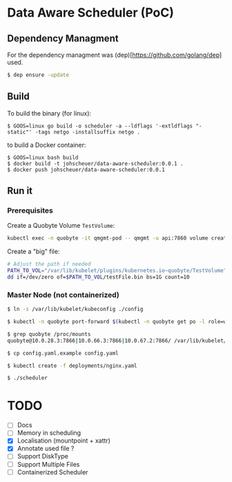 # Data Aware Scheduler (PoC)

## Dependency Managment

For the dependency managment was (dep)[https://github.com/golang/dep] used.

```bash
$ dep ensure -update
```

## Build

To build the binary (for linux):

```
$ GOOS=linux go build -o scheduler -a --ldflags '-extldflags "-static"' -tags netgo -installsuffix netgo .
```

to build a Docker container:

```
$ GOOS=linux bash build
$ docker build -t johscheuer/data-aware-scheduler:0.0.1 .
$ docker push johscheuer/data-aware-scheduler:0.0.1
```

## Run it 

### Prerequisites

Create a Quobyte Volume `TestVolume`:

```bash
kubectl exec -n quobyte -it qmgmt-pod -- qmgmt -u api:7860 volume create TestVolume root root BASE 0777
```

Create a "big" file:

```bash
# Adjust the path if needed
PATH_TO_VOL="/var/lib/kubelet/plugins/kubernetes.io~quobyte/TestVolume"
dd if=/dev/zero of=$PATH_TO_VOL/testFile.bin bs=1G count=10
```

### Master Node (not containerized)

```bash
$ ln -s /var/lib/kubelet/kubeconfig ./config

$ kubectl -n quobyte port-forward $(kubectl -n quobyte get po -l role=webconsole --no-headers | awk '{print $1}') 7860 > /dev/null &

$ grep quobyte /proc/mounts
quobyte@10.0.28.3:7866|10.0.66.3:7866|10.0.67.2:7866/ /var/lib/kubelet/plugins/kubernetes.io~quobyte fuse rw,nosuid,nodev,noatime,user_id=0,group_id=0,allow_other 0 0

$ cp config.yaml.example config.yaml

$ kubectl create -f deployments/nginx.yaml

$ ./scheduler
```

# TODO

- [ ] Docs
- [ ] Memory in scheduling
- [X] Localisation (mountpoint + xattr)
- [X] Annotate used file ?
- [ ] Support DiskType
- [ ] Support Multiple Files
- [ ] Containerized Scheduler